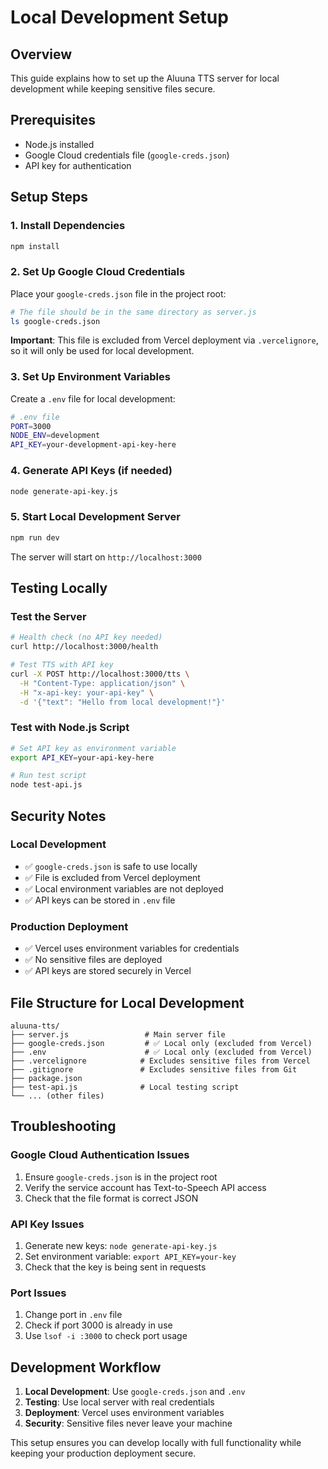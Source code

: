# Local Development Setup

## Overview
This guide explains how to set up the Aluuna TTS server for local development while keeping sensitive files secure.

## Prerequisites
- Node.js installed
- Google Cloud credentials file (`google-creds.json`)
- API key for authentication

## Setup Steps

### 1. Install Dependencies
```bash
npm install
```

### 2. Set Up Google Cloud Credentials
Place your `google-creds.json` file in the project root:
```bash
# The file should be in the same directory as server.js
ls google-creds.json
```

**Important**: This file is excluded from Vercel deployment via `.vercelignore`, so it will only be used for local development.

### 3. Set Up Environment Variables
Create a `.env` file for local development:
```bash
# .env file
PORT=3000
NODE_ENV=development
API_KEY=your-development-api-key-here
```

### 4. Generate API Keys (if needed)
```bash
node generate-api-key.js
```

### 5. Start Local Development Server
```bash
npm run dev
```

The server will start on `http://localhost:3000`

## Testing Locally

### Test the Server
```bash
# Health check (no API key needed)
curl http://localhost:3000/health

# Test TTS with API key
curl -X POST http://localhost:3000/tts \
  -H "Content-Type: application/json" \
  -H "x-api-key: your-api-key" \
  -d '{"text": "Hello from local development!"}'
```

### Test with Node.js Script
```bash
# Set API key as environment variable
export API_KEY=your-api-key-here

# Run test script
node test-api.js
```

## Security Notes

### Local Development
- ✅ `google-creds.json` is safe to use locally
- ✅ File is excluded from Vercel deployment
- ✅ Local environment variables are not deployed
- ✅ API keys can be stored in `.env` file

### Production Deployment
- ✅ Vercel uses environment variables for credentials
- ✅ No sensitive files are deployed
- ✅ API keys are stored securely in Vercel

## File Structure for Local Development

```
aluuna-tts/
├── server.js                 # Main server file
├── google-creds.json         # ✅ Local only (excluded from Vercel)
├── .env                      # ✅ Local only (excluded from Vercel)
├── .vercelignore            # Excludes sensitive files from Vercel
├── .gitignore               # Excludes sensitive files from Git
├── package.json
├── test-api.js              # Local testing script
└── ... (other files)
```

## Troubleshooting

### Google Cloud Authentication Issues
1. Ensure `google-creds.json` is in the project root
2. Verify the service account has Text-to-Speech API access
3. Check that the file format is correct JSON

### API Key Issues
1. Generate new keys: `node generate-api-key.js`
2. Set environment variable: `export API_KEY=your-key`
3. Check that the key is being sent in requests

### Port Issues
1. Change port in `.env` file
2. Check if port 3000 is already in use
3. Use `lsof -i :3000` to check port usage

## Development Workflow

1. **Local Development**: Use `google-creds.json` and `.env`
2. **Testing**: Use local server with real credentials
3. **Deployment**: Vercel uses environment variables
4. **Security**: Sensitive files never leave your machine

This setup ensures you can develop locally with full functionality while keeping your production deployment secure. 